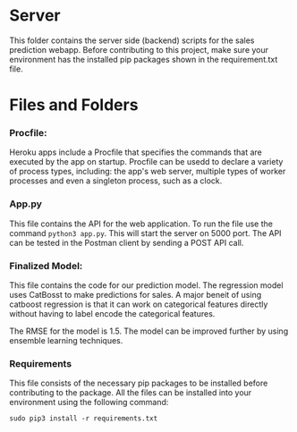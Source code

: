 # Server
This folder contains the server side (backend) scripts for the sales prediction webapp. Before contributing to this project, make sure your environment has the installed pip packages shown in the requirement.txt file.

# Files and Folders

### Procfile:

Heroku apps include a Procfile that specifies the commands that are executed by the app on startup. Procfile can be usedd to declare a variety of process types, including: the app's web server, multiple types of worker processes and even a singleton process, such as a clock.

### App.py
This file contains the API for the web application. To run the file use the command ```python3 app.py```. This will start the server on 5000 port. The API can be tested in the Postman client by sending a POST API call. 

### Finalized Model:
This file contains the code for our prediction model. The regression model uses CatBosst to make predictions for sales. A major beneit of using catboost regression is that it can work on categorical features directly without having to label encode the categorical features.

The RMSE for the model is 1.5. The model can be improved further by using ensemble learning techniques.

### Requirements
This file consists of the necessary pip packages to be installed before contributing to the package. All the files can be installed into your environment using the following command:
```
sudo pip3 install -r requirements.txt
```
